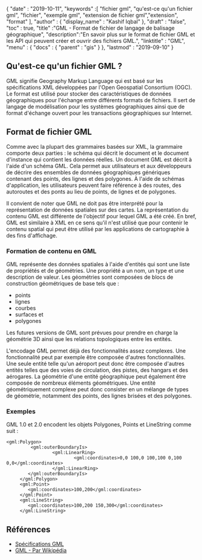 {
  "date" : "2019-10-11",
  "keywords" :[ "fichier gml", "qu'est-ce qu'un fichier gml", "fichier", "exemple gml", "extension de fichier gml","extension", "format" ],
  "author" : {
    "display_name" : "Kashif Iqbal"
},
  "draft" : "false",
  "toc" : true,
  "title" :"GML - Format de fichier de langage de balisage géographique",
  "description":"En savoir plus sur le format de fichier GML et les API qui peuvent créer et ouvrir des fichiers GML.",
  "linktitle" : "GML",
  "menu" : {
    "docs" : {
      "parent" : "gis"
}
},
  "lastmod" : "2019-09-10"
}

## Qu'est-ce qu'un fichier GML ?

GML signifie Geography Markup Language qui est basé sur les spécifications XML développées par l'Open Geospatial Consortium (OGC). Le format est utilisé pour stocker des caractéristiques de données géographiques pour l'échange entre différents formats de fichiers. Il sert de langage de modélisation pour les systèmes géographiques ainsi que de format d'échange ouvert pour les transactions géographiques sur Internet.

## Format de fichier GML ##

Comme avec la plupart des grammaires basées sur XML, la grammaire comporte deux parties : le schéma qui décrit le document et le document d'instance qui contient les données réelles. Un document GML est décrit à l'aide d'un schéma GML. Cela permet aux utilisateurs et aux développeurs de décrire des ensembles de données géographiques génériques contenant des points, des lignes et des polygones. À l'aide de schémas d'application, les utilisateurs peuvent faire référence à des routes, des autoroutes et des ponts au lieu de points, de lignes et de polygones.

Il convient de noter que GML ne doit pas être interprété pour la représentation de données spatiales sur des cartes. La représentation du contenu GML est différente de l'objectif pour lequel GML a été créé. En bref, GML est similaire à XML en ce sens qu'il n'est utilisé que pour contenir le contenu spatial qui peut être utilisé par les applications de cartographie à des fins d'affichage.

### Formation de contenu en GML ###

GML représente des données spatiales à l'aide d'entités qui sont une liste de propriétés et de géométries. Une propriété a un nom, un type et une description de valeur. Les géométries sont composées de blocs de construction géométriques de base tels que :

* points
* lignes
* courbes
* surfaces et
* polygones

Les futures versions de GML sont prévues pour prendre en charge la géométrie 3D ainsi que les relations topologiques entre les entités.

L'encodage GML permet déjà des fonctionnalités assez complexes. Une fonctionnalité peut par exemple être composée d'autres fonctionnalités. Une seule entité telle qu'un aéroport peut donc être composée d'autres entités telles que des voies de circulation, des pistes, des hangars et des aérogares. La géométrie d'une entité géographique peut également être composée de nombreux éléments géométriques. Une entité géométriquement complexe peut donc consister en un mélange de types de géométrie, notamment des points, des lignes brisées et des polygones.

### Exemples ###

GML 1.0 et 2.0 encodent les objets Polygones, Points et LineString comme suit :

```
<gml:Polygon>
         <gml:outerBoundaryIs>
                 <gml:LinearRing>
                         <gml:coordinates>0,0 100,0 100,100 0,100 0,0</gml:coordinates>
                 </gml:LinearRing>
        </gml:outerBoundaryIs>
     </gml:Polygon>
     <gml:Point>
        <gml:coordinates>100,200</gml:coordinates>
     </gml:Point>
     <gml:LineString>
        <gml:coordinates>100,200 150,300</gml:coordinates>
     </gml:LineString>
```

## Références ##

* [Spécifications GML](https://www.ogc.org/standard/gml/)
* [GML - Par Wikipédia](https://en.wikipedia.org/wiki/Geography_Markup_Language)

